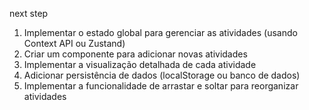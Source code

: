 next step 
1. Implementar o estado global para gerenciar as atividades (usando Context API ou Zustand)
2. Criar um componente para adicionar novas atividades
3. Implementar a visualização detalhada de cada atividade
4. Adicionar persistência de dados (localStorage ou banco de dados)
5. Implementar a funcionalidade de arrastar e soltar para reorganizar atividades